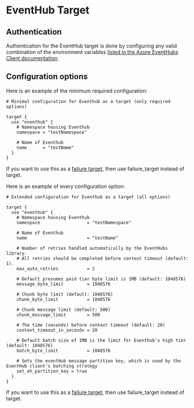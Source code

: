 # EventHub Target

## Authentication

Authentication for the EventHub target is done by configuring any valid combination of the environment variables [listed in the Azure EventHubs Client documentation](https://pkg.go.dev/github.com/Azure/azure-event-hubs-go#NewHubWithNamespaceNameAndEnvironment).

## Configuration options

Here is an example of the minimum required configuration:

```hcl
# Minimal configuration for Eventhub as a target (only required options)

target {
  use "eventhub" {
    # Namespace housing Eventhub
    namespace = "testNamespace"

    # Name of Eventhub
    name      = "testName"
  }
}
```

If you want to use this as a [failure target](/docs/pipeline-components-and-applications/stream-replicator/concepts/failure-model.md#failure-targets), then use failure_target instead of target.

Here is an example of every configuration option:

```hcl
# Extended configuration for Eventhub as a target (all options)

target {
  use "eventhub" {
    # Namespace housing Eventhub
    namespace                  = "testNamespace"

    # Name of Eventhub
    name                       = "testName"

    # Number of retries handled automatically by the EventHubs library.
    # All retries should be completed before context timeout (default: 1).
    max_auto_retries           = 2

    # Default presumes paid tier byte limit is 1MB (default: 1048576)
    message_byte_limit         = 1048576

    # Chunk byte limit (default: 1048576)
    chunk_byte_limit           = 1048576

    # Chunk message limit (default: 500)
    chunk_message_limit        = 500

    # The time (seconds) before context timeout (default: 20)
    context_timeout_in_seconds = 20

    # Default batch size of 1MB is the limit for Eventhub's high tier (default: 1048576)
    batch_byte_limit           = 1048576

    # Sets the eventHub message partition key, which is used by the EventHub client's batching strategy
    set_eh_partition_key = true
  }
}
```

If you want to use this as a [failure target](/docs/pipeline-components-and-applications/stream-replicator/concepts/failure-model.md#failure-targets), then use failure_target instead of target.